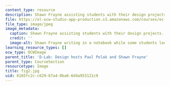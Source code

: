 ```yaml
---
content_type: resource
description: Shawn Frayne assisting students with their design projects.
file: https://ol-ocw-studio-app-production.s3.amazonaws.com/courses/ec-720j-d-lab-ii-design-spring-2010/8165fc2cc62967a40ba66d4a953121c9_fig2.jpg
file_type: image/jpeg
image_metadata:
  caption: Shawn Frayne assisting students with their design projects.
  credit: ''
  image-alt: Shawn Frayne writing in a notebook while some students look on.
learning_resource_types: []
ocw_type: OCWImage
parent_title: 'D-Lab: Design hosts Paul Polak and Shawn Frayne'
parent_type: CourseSection
resourcetype: Image
title: fig2.jpg
uid: 8165fc2c-c629-67a4-0ba6-6d4a953121c9
---
```

